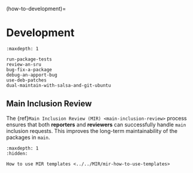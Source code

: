 (how-to-development)=
# Development

```{toctree}
:maxdepth: 1

run-package-tests
review-an-sru
bug-fix-a-package
debug-an-apport-bug
use-deb-patches
dual-maintain-with-salsa-and-git-ubuntu
```

## Main Inclusion Review

The {ref}`Main Inclusion Review (MIR) <main-inclusion-review>` process ensures
that both **reporters** and **reviewers** can successfully handle `main`
inclusion requests. This improves the long-term maintainability of the packages 
in `main`.

```{toctree}
:maxdepth: 1
:hidden:

How to use MIR templates <../../MIR/mir-how-to-use-templates>
```

